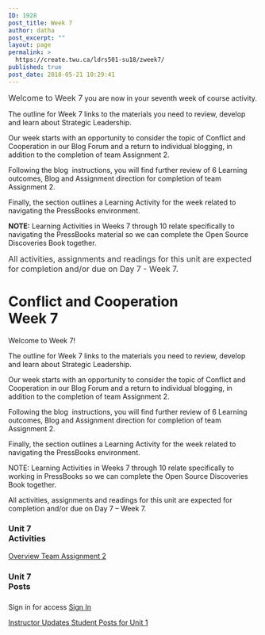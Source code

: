 ```yaml
---
ID: 1928
post_title: Week 7
author: datha
post_excerpt: ""
layout: page
permalink: >
  https://create.twu.ca/ldrs501-su18/zweek7/
published: true
post_date: 2018-05-21 10:29:41
---
```

<span style="float: none; background-color: transparent; color: #333333; cursor: text; font-family: -apple-system,BlinkMacSystemFont,'Segoe UI',Roboto,Oxygen-Sans,Ubuntu,Cantarell,'Helvetica Neue',sans-serif; font-size: 16px; font-style: normal; font-variant: normal; font-weight: 400; letter-spacing: normal; text-align: left; text-decoration: none; text-indent: 0px;">Welcome to Week 7</span> you are now in your seventh week of course activity.

The outline for Week 7 links to the materials you need to review, develop and learn about Strategic Leadership.

Our week starts with an opportunity to consider the topic of Conflict and Cooperation in our Blog Forum and a return to individual blogging, in addition to the completion of team Assignment 2.

Following the blog  instructions, you will find further review of 6 Learning outcomes, Blog and Assignment direction for completion of team Assignment 2.

Finally, the section outlines a Learning Activity for the week related to navigating the PressBooks environment.

<strong>NOTE:</strong> Learning Activities in Weeks 7 through 10 relate specifically to navigating the PressBooks material so we can complete the Open Source Discoveries Book together.

<span style="float: none; background-color: transparent; color: #333333; cursor: text; font-family: -apple-system,BlinkMacSystemFont,'Segoe UI',Roboto,Oxygen-Sans,Ubuntu,Cantarell,'Helvetica Neue',sans-serif; font-size: 16px; font-style: normal; font-variant: normal; font-weight: 400; letter-spacing: normal; text-align: left; text-decoration: none; text-indent: 0px;">All activities, assignments and readings for this unit are expected for completion and/or due on Day 7 - Week 7.</span>

<!--themify_builder_static--><h1>Conflict and Cooperation<br/>Week 7</h1>
 <p>Welcome to Week 7!</p><p>The outline for Week 7 links to the materials you need to review, develop and learn about Strategic Leadership.</p><p>Our week starts with an opportunity to consider the topic of Conflict and Cooperation in our Blog Forum and a return to individual blogging, in addition to the completion of team Assignment 2.</p><p>Following the blog  instructions, you will find further review of 6 Learning outcomes, Blog and Assignment direction for completion of team Assignment 2.</p><p>Finally, the section outlines a Learning Activity for the week related to navigating the PressBooks environment.</p><p>NOTE: Learning Activities in Weeks 7 through 10 relate specifically to working in PressBooks so we can complete the Open Source Discoveries Book together.</p><p>All activities, assignments and readings for this unit are expected for completion and/or due on Day 7 &#8211; Week 7.</p>
<h3>Unit 7<br/>Activities</h3>
 
 <a href="https://create.twu.ca/ldrs501-su18/unit-1/"> Overview </a> <a href="https://create.twu.ca/ldrs501-su18/assignment-2"> Team Assignment 2 </a> 
<h3>Unit 7<br/>Posts</h3>
 
 <h3></h3> Sign in for access 
 <a href="https://create.twu.ca/wp-admin"> Sign In </a> 
 
 <a href="https://create.twu.ca/ldrs501-su18/category/u7-updates"> Instructor Updates </a> <a href="https://create.twu.ca/ldrs501-su18/category/unit-7"> Student Posts for Unit 1 </a><!--/themify_builder_static-->